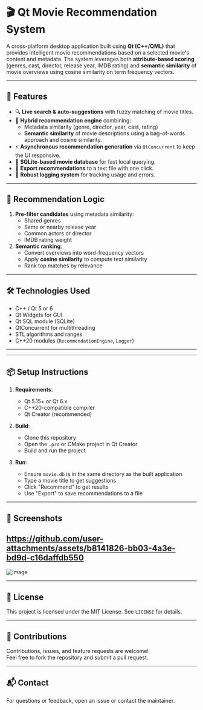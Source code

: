 # 🎬 Qt Movie Recommendation System

A cross-platform desktop application built using **Qt (C++/QML)** that provides intelligent movie recommendations based on a selected movie's content and metadata. The system leverages both **attribute-based scoring** (genres, cast, director, release year, IMDB rating) and **semantic similarity** of movie overviews using cosine similarity on term frequency vectors.

---

## 🚀 Features

- 🔍 **Live search & auto-suggestions** with fuzzy matching of movie titles.
- 🧠 **Hybrid recommendation engine** combining:
  - Metadata similarity (genre, director, year, cast, rating)
  - **Semantic similarity** of movie descriptions using a bag-of-words approach and cosine similarity.
- ⚡ **Asynchronous recommendation generation** via `QtConcurrent` to keep the UI responsive.
- 💾 **SQLite-based movie database** for fast local querying.
- 📝 **Export recommendations** to a text file with one click.
- 📄 **Robust logging system** for tracking usage and errors.

---

## 🧠 Recommendation Logic

1. **Pre-filter candidates** using metadata similarity:
   - Shared genres
   - Same or nearby release year
   - Common actors or director
   - IMDB rating weight
2. **Semantic ranking**:
   - Convert overviews into word-frequency vectors
   - Apply **cosine similarity** to compute text similarity
   - Rank top matches by relevance

---

## 🛠️ Technologies Used

- C++ / Qt 5 or 6
- Qt Widgets for GUI
- Qt SQL module (SQLite)
- QtConcurrent for multithreading
- STL algorithms and ranges
- C++20 modules (`RecommendationEngine`, `Logger`)

---

---

## 📦 Setup Instructions

1. **Requirements**:
   - Qt 5.15+ or Qt 6.x
   - C++20-compatible compiler
   - Qt Creator (recommended)

2. **Build**:
   - Clone this repository
   - Open the `.pro` or CMake project in Qt Creator
   - Build and run the project

3. **Run**:
   - Ensure `movie.db` is in the same directory as the built application
   - Type a movie title to get suggestions
   - Click "Recommend" to get results
   - Use "Export" to save recommendations to a file

---

## 📸 Screenshots
https://github.com/user-attachments/assets/b8141826-bb03-4a3e-bd9d-c16daffdb550
---
![image](https://github.com/user-attachments/assets/7889eab4-dbf9-43e1-b13d-6c67be61fee3)

---
## 🧾 License

This project is licensed under the MIT License. See `LICENSE` for details.

---

## 🤝 Contributions

Contributions, issues, and feature requests are welcome!  
Feel free to fork the repository and submit a pull request.

---

## 📬 Contact

For questions or feedback, open an issue or contact the maintainer.


